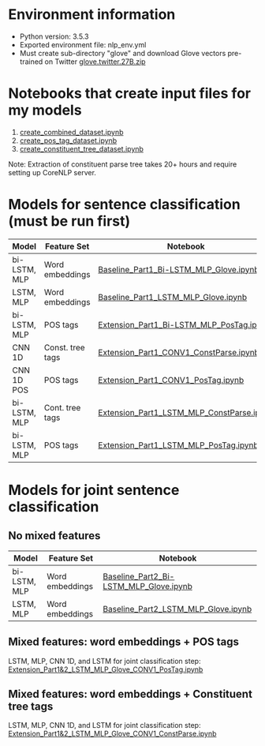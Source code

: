 # Environment information
* Python version: 3.5.3
* Exported environment file: nlp_env.yml 
* Must create sub-directory "glove" and download Glove vectors pre-trained on Twitter [glove.twitter.27B.zip](https://nlp.stanford.edu/projects/glove/)

# Notebooks that create input files for my models
1. [create_combined_dataset.ipynb](https://github.com/csathler/IU_MSDS/blob/master/NLP/project/create_combined_dataset.ipynb)
2. [create_pos_tag_dataset.ipynb](https://github.com/csathler/IU_MSDS/blob/master/NLP/project/create_pos_tag_dataset.ipynb)
3. [create_constituent_tree_dataset.ipynb](https://github.com/csathler/IU_MSDS/blob/master/NLP/project/create_constituent_tree_dataset.ipynb)

Note: Extraction of constituent parse tree takes 20+ hours and require setting up CoreNLP server.

# Models for sentence classification (must be run first)

| Model        | Feature Set      | Notebook |
|--------------|------------------|----------|
| bi-LSTM, MLP | Word embeddings  | [Baseline_Part1_Bi-LSTM_MLP_Glove.ipynb](https://github.com/csathler/IU_MSDS/blob/master/NLP/project/Baseline_Part1_Bi-LSTM_MLP_Glove.ipynb)
| LSTM, MLP    | Word embeddings  | [Baseline_Part1_LSTM_MLP_Glove.ipynb](https://github.com/csathler/IU_MSDS/blob/master/NLP/project/Baseline_Part1_LSTM_MLP_Glove.ipynb)
| bi-LSTM, MLP | POS tags         | [Extension_Part1_Bi-LSTM_MLP_PosTag.ipynb](https://github.com/csathler/IU_MSDS/blob/master/NLP/project/Extension_Part1_Bi-LSTM_MLP_PosTag.ipynb)
| CNN 1D       | Const. tree tags | [Extension_Part1_CONV1_ConstParse.ipynb](https://github.com/csathler/IU_MSDS/blob/master/NLP/project/Extension_Part1_CONV1_ConstParse.ipynb)
| CNN 1D POS   | POS tags         | [Extension_Part1_CONV1_PosTag.ipynb](https://github.com/csathler/IU_MSDS/blob/master/NLP/project/Extension_Part1_CONV1_PosTag.ipynb)
| bi-LSTM, MLP | Cont. tree tags  | [Extension_Part1_LSTM_MLP_ConstParse.ipynb](https://github.com/csathler/IU_MSDS/blob/master/NLP/project/Extension_Part1_LSTM_MLP_ConstParse.ipynb)
| bi-LSTM, MLP | POS tags         | [Extension_Part1_LSTM_MLP_PosTag.ipynb](https://github.com/csathler/IU_MSDS/blob/master/NLP/project/Extension_Part1_LSTM_MLP_PosTag.ipynb)

# Models for joint sentence classification 

## No mixed features

  | Model        | Feature Set       | Notebook |
  |--------------|-------------------|----------|
  | bi-LSTM, MLP | Word embeddings   | [Baseline_Part2_Bi-LSTM_MLP_Glove.ipynb](https://github.com/csathler/IU_MSDS/blob/master/NLP/project/Baseline_Part2_Bi-LSTM_MLP_Glove.ipynb)
  | LSTM, MLP    | Word embeddings   | [Baseline_Part2_LSTM_MLP_Glove.ipynb](https://github.com/csathler/IU_MSDS/blob/master/NLP/project/Baseline_Part2_LSTM_MLP_Glove.ipynb)

## Mixed features: word embeddings + POS tags

LSTM, MLP, CNN 1D, and LSTM for joint classification step: <br>
[Extension_Part1&2_LSTM_MLP_Glove_CONV1_PosTag.ipynb](https://github.com/csathler/IU_MSDS/blob/master/NLP/project/Extension_Part1&2_LSTM_MLP_Glove_CONV1_PosTag.ipynb)

## Mixed features: word embeddings + Constituent tree tags

LSTM, MLP, CNN 1D, and LSTM for joint classification step: <br>
[Extension_Part1&2_LSTM_MLP_Glove_CONV1_ConstParse.ipynb](https://github.com/csathler/IU_MSDS/blob/master/NLP/project/Extension_Part1&2_LSTM_MLP_Glove_CONV1_ConstParse.ipynb)
